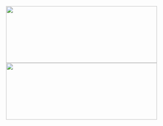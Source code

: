 <p align="center">
  <img src="https://github-readme-stats.vercel.app/api?username=danielglazer26&show_icons=true&theme=radical&cache_seconds=1800&" height="150" width="400"/>
  <img src="https://github-readme-stats.vercel.app/api/top-langs/?username=danielglazer26&layout=compact&hide=html&count_private=true&cache_seconds=1800&bg_color=141321" height="150" width="400"/>
</p>
